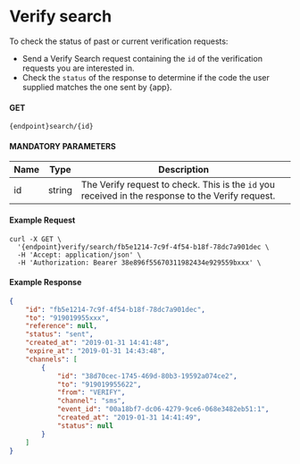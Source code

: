 # Verify search

To check the status of past or current verification requests:

  - Send a Verify Search request containing the `id` of the verification requests you are interested in.
  - Check the `status` of the response to determine if the code the user supplied matches the one sent by {app}.

#### GET
```
{endpoint}search/{id}
```

#### MANDATORY PARAMETERS

| Name     | Type | Description |
|----------|------|----------|
| id | string | The Verify request to check. This is the `id` you received in the response to the Verify request.|

#### Example Request

```curl
curl -X GET \
  '{endpoint}verify/search/fb5e1214-7c9f-4f54-b18f-78dc7a901dec \
  -H 'Accept: application/json' \
  -H 'Authorization: Bearer 38e896f55670311982434e929559bxxx' \
```

#### Example Response

```json
{
    "id": "fb5e1214-7c9f-4f54-b18f-78dc7a901dec",
    "to": "919019955xxx",
    "reference": null,
    "status": "sent",
    "created_at": "2019-01-31 14:41:48",
    "expire_at": "2019-01-31 14:43:48",
    "channels": [
        {
            "id": "38d70cec-1745-469d-80b3-19592a074ce2",
            "to": "919019955622",
            "from": "VERIFY",
            "channel": "sms",
            "event_id": "00a18bf7-dc06-4279-9ce6-068e3482eb51:1",
            "created_at": "2019-01-31 14:41:49",
            "status": null
        }
    ]
}
```
